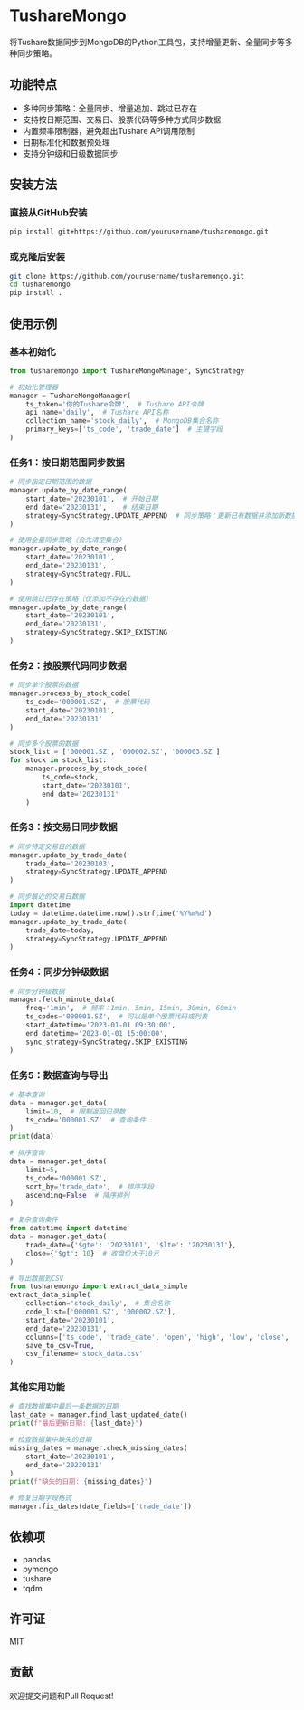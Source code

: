 # TushareMongo

将Tushare数据同步到MongoDB的Python工具包，支持增量更新、全量同步等多种同步策略。

## 功能特点

- 多种同步策略：全量同步、增量追加、跳过已存在
- 支持按日期范围、交易日、股票代码等多种方式同步数据
- 内置频率限制器，避免超出Tushare API调用限制
- 日期标准化和数据预处理
- 支持分钟级和日级数据同步

## 安装方法

### 直接从GitHub安装

```bash
pip install git+https://github.com/yourusername/tusharemongo.git
```

### 或克隆后安装

```bash
git clone https://github.com/yourusername/tusharemongo.git
cd tusharemongo
pip install .
```

## 使用示例

### 基本初始化

```python
from tusharemongo import TushareMongoManager, SyncStrategy

# 初始化管理器
manager = TushareMongoManager(
    ts_token='你的Tushare令牌',  # Tushare API令牌
    api_name='daily',  # Tushare API名称
    collection_name='stock_daily',  # MongoDB集合名称
    primary_keys=['ts_code', 'trade_date']  # 主键字段
)
```

### 任务1：按日期范围同步数据

```python
# 同步指定日期范围的数据
manager.update_by_date_range(
    start_date='20230101',  # 开始日期
    end_date='20230131',    # 结束日期
    strategy=SyncStrategy.UPDATE_APPEND  # 同步策略：更新已有数据并添加新数据
)

# 使用全量同步策略（会先清空集合）
manager.update_by_date_range(
    start_date='20230101',
    end_date='20230131',
    strategy=SyncStrategy.FULL
)

# 使用跳过已存在策略（仅添加不存在的数据）
manager.update_by_date_range(
    start_date='20230101',
    end_date='20230131',
    strategy=SyncStrategy.SKIP_EXISTING
)
```

### 任务2：按股票代码同步数据

```python
# 同步单个股票的数据
manager.process_by_stock_code(
    ts_code='000001.SZ',  # 股票代码
    start_date='20230101',
    end_date='20230131'
)

# 同步多个股票的数据
stock_list = ['000001.SZ', '000002.SZ', '000003.SZ']
for stock in stock_list:
    manager.process_by_stock_code(
        ts_code=stock,
        start_date='20230101',
        end_date='20230131'
    )
```

### 任务3：按交易日同步数据

```python
# 同步特定交易日的数据
manager.update_by_trade_date(
    trade_date='20230103',
    strategy=SyncStrategy.UPDATE_APPEND
)

# 同步最近的交易日数据
import datetime
today = datetime.datetime.now().strftime('%Y%m%d')
manager.update_by_trade_date(
    trade_date=today,
    strategy=SyncStrategy.UPDATE_APPEND
)
```

### 任务4：同步分钟级数据

```python
# 同步分钟级数据
manager.fetch_minute_data(
    freq='1min',  # 频率：1min, 5min, 15min, 30min, 60min
    ts_codes='000001.SZ',  # 可以是单个股票代码或列表
    start_datetime='2023-01-01 09:30:00',
    end_datetime='2023-01-01 15:00:00',
    sync_strategy=SyncStrategy.SKIP_EXISTING
)
```

### 任务5：数据查询与导出

```python
# 基本查询
data = manager.get_data(
    limit=10,  # 限制返回记录数
    ts_code='000001.SZ'  # 查询条件
)
print(data)

# 排序查询
data = manager.get_data(
    limit=5,
    ts_code='000001.SZ',
    sort_by='trade_date',  # 排序字段
    ascending=False  # 降序排列
)

# 复杂查询条件
from datetime import datetime
data = manager.get_data(
    trade_date={'$gte': '20230101', '$lte': '20230131'},
    close={'$gt': 10}  # 收盘价大于10元
)

# 导出数据到CSV
from tusharemongo import extract_data_simple
extract_data_simple(
    collection='stock_daily',  # 集合名称
    code_list=['000001.SZ', '000002.SZ'],
    start_date='20230101',
    end_date='20230131',
    columns=['ts_code', 'trade_date', 'open', 'high', 'low', 'close', 'vol'],
    save_to_csv=True,
    csv_filename='stock_data.csv'
)
```

### 其他实用功能

```python
# 查找数据集中最后一条数据的日期
last_date = manager.find_last_updated_date()
print(f"最后更新日期: {last_date}")

# 检查数据集中缺失的日期
missing_dates = manager.check_missing_dates(
    start_date='20230101',
    end_date='20230131'
)
print(f"缺失的日期: {missing_dates}")

# 修复日期字段格式
manager.fix_dates(date_fields=['trade_date'])
```

## 依赖项

- pandas
- pymongo
- tushare
- tqdm

## 许可证

MIT

## 贡献

欢迎提交问题和Pull Request!